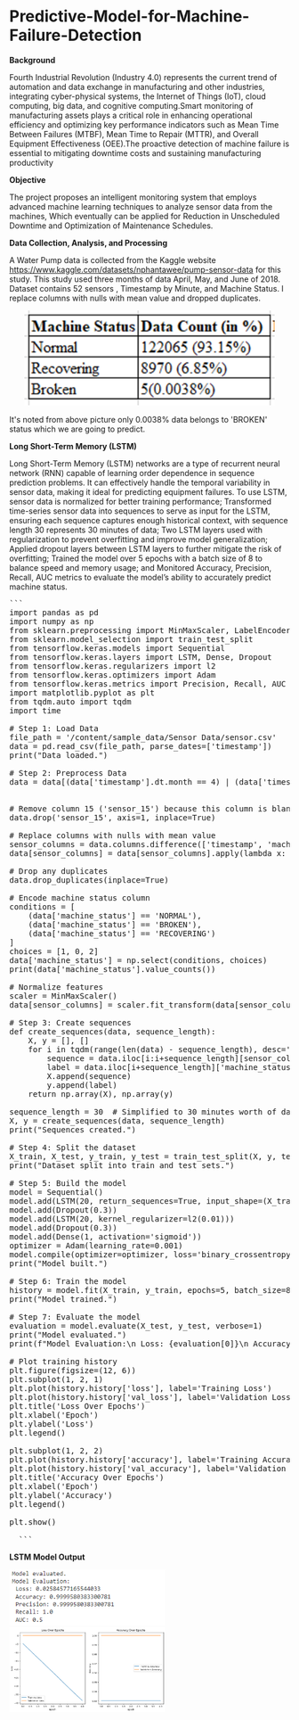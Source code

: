 # Predictive-Model-for-Machine-Failure-Detection

**Background**

Fourth Industrial Revolution (Industry 4.0) represents the current trend of automation and data exchange in manufacturing and other industries, integrating cyber-physical systems, the Internet of Things (IoT), cloud computing, big data, and cognitive computing.Smart monitoring of manufacturing assets plays a critical role in enhancing operational efficiency and optimizing key performance indicators such as Mean Time Between Failures (MTBF), Mean Time to Repair (MTTR), and Overall Equipment Effectiveness (OEE).The proactive detection of machine failure is essential to mitigating downtime costs and sustaining manufacturing productivity

**Objective**

The project proposes an intelligent monitoring system that employs advanced machine learning techniques to analyze sensor data from the machines, Which eventually can be applied for Reduction in Unscheduled Downtime and Optimization of Maintenance Schedules.

**Data Collection, Analysis, and Processing**

A Water Pump data is collected from the Kaggle website https://www.kaggle.com/datasets/nphantawee/pump-sensor-data for this study. This study used three months of data April, May, and June of 2018. Dataset contains 52 sensors , Timestamp by Minute, and Machine Status. I replace columns with nulls with mean value and dropped duplicates.
<p align="center">
  <img src="https://github.com/hossiq/image/blob/main/Machine Status.png?raw=true" alt="Plot" width="450"/>
</p>

It's noted from above picture only 0.0038% data belongs to 'BROKEN' status which we are going to predict.

**Long Short-Term Memory (LSTM)**

Long Short-Term Memory (LSTM) networks are a type of recurrent neural network (RNN) capable of learning order dependence in sequence prediction problems. It can effectively handle the temporal variability in sensor data, making it ideal for predicting equipment failures. To use LSTM, sensor data is normalized for better training performance; Transformed time-series sensor data into sequences to serve as input for the LSTM, ensuring each sequence captures enough historical context, with sequence length 30 represents 30 minutes of data; Two LSTM layers used with regularization to prevent overfitting and improve model generalization; Applied dropout layers between LSTM layers to further mitigate the risk of overfitting; Trained the model over 5 epochs with a batch size of 8 to balance speed and memory usage; and Monitored Accuracy, Precision, Recall, AUC metrics to evaluate the model’s ability to accurately predict machine status.

 <pre>
```
import pandas as pd
import numpy as np
from sklearn.preprocessing import MinMaxScaler, LabelEncoder
from sklearn.model_selection import train_test_split
from tensorflow.keras.models import Sequential
from tensorflow.keras.layers import LSTM, Dense, Dropout
from tensorflow.keras.regularizers import l2
from tensorflow.keras.optimizers import Adam
from tensorflow.keras.metrics import Precision, Recall, AUC
import matplotlib.pyplot as plt
from tqdm.auto import tqdm
import time

# Step 1: Load Data
file_path = '/content/sample_data/Sensor Data/sensor.csv'
data = pd.read_csv(file_path, parse_dates=['timestamp'])
print("Data loaded.")

# Step 2: Preprocess Data
data = data[(data['timestamp'].dt.month == 4) | (data['timestamp'].dt.month == 5)| (data['timestamp'].dt.month == 6)]


# Remove column 15 ('sensor_15') because this column is blank
data.drop('sensor_15', axis=1, inplace=True)

# Replace columns with nulls with mean value
sensor_columns = data.columns.difference(['timestamp', 'machine_status'])
data[sensor_columns] = data[sensor_columns].apply(lambda x: x.fillna(x.mean()), axis=0)

# Drop any duplicates
data.drop_duplicates(inplace=True)

# Encode machine status column
conditions = [
    (data['machine_status'] == 'NORMAL'),
    (data['machine_status'] == 'BROKEN'),
    (data['machine_status'] == 'RECOVERING')
]
choices = [1, 0, 2]
data['machine_status'] = np.select(conditions, choices)
print(data['machine_status'].value_counts())

# Normalize features
scaler = MinMaxScaler()
data[sensor_columns] = scaler.fit_transform(data[sensor_columns])

# Step 3: Create sequences
def create_sequences(data, sequence_length):
    X, y = [], []
    for i in tqdm(range(len(data) - sequence_length), desc='Creating sequences'):
        sequence = data.iloc[i:i+sequence_length][sensor_columns].values
        label = data.iloc[i+sequence_length]['machine_status']
        X.append(sequence)
        y.append(label)
    return np.array(X), np.array(y)

sequence_length = 30  # Simplified to 30 minutes worth of data
X, y = create_sequences(data, sequence_length)
print("Sequences created.")

# Step 4: Split the dataset
X_train, X_test, y_train, y_test = train_test_split(X, y, test_size=0.2, shuffle=False)
print("Dataset split into train and test sets.")

# Step 5: Build the model
model = Sequential()
model.add(LSTM(20, return_sequences=True, input_shape=(X_train.shape[1], X_train.shape[2]), kernel_regularizer=l2(0.01)))
model.add(Dropout(0.3))
model.add(LSTM(20, kernel_regularizer=l2(0.01)))
model.add(Dropout(0.3))
model.add(Dense(1, activation='sigmoid'))
optimizer = Adam(learning_rate=0.001)
model.compile(optimizer=optimizer, loss='binary_crossentropy', metrics=['accuracy', Precision(), Recall(), AUC()])
print("Model built.")

# Step 6: Train the model
history = model.fit(X_train, y_train, epochs=5, batch_size=8, validation_split=0.1, verbose=1)
print("Model trained.")

# Step 7: Evaluate the model
evaluation = model.evaluate(X_test, y_test, verbose=1)
print("Model evaluated.")
print(f"Model Evaluation:\n Loss: {evaluation[0]}\n Accuracy: {evaluation[1]}\n Precision: {evaluation[2]}\n Recall: {evaluation[3]}\n AUC: {evaluation[4]}")

# Plot training history
plt.figure(figsize=(12, 6))
plt.subplot(1, 2, 1)
plt.plot(history.history['loss'], label='Training Loss')
plt.plot(history.history['val_loss'], label='Validation Loss')
plt.title('Loss Over Epochs')
plt.xlabel('Epoch')
plt.ylabel('Loss')
plt.legend()

plt.subplot(1, 2, 2)
plt.plot(history.history['accuracy'], label='Training Accuracy')
plt.plot(history.history['val_accuracy'], label='Validation Accuracy')
plt.title('Accuracy Over Epochs')
plt.xlabel('Epoch')
plt.ylabel('Accuracy')
plt.legend()

plt.show()

  ```
</pre>


**LSTM Model Output**

</pre>

<img src="https://github.com/hossiq/image/blob/main/LSTM_Out.PNG?raw=true" alt="rf" style="width: 280px; object-fit: cover;"/><img src="https://github.com/hossiq/image/blob/main/LSTM_Out_2.PNG?raw=true"  alt="smote" style="width: 280px; object-fit: cover;"/>

 <pre>


